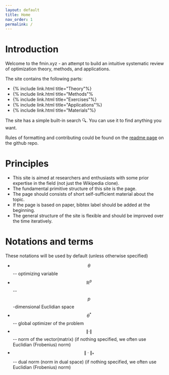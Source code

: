 ```yaml
---
layout: default
title: Home
nav_order: 1
permalink: /
---
```


# Introduction

Welcome to the fmin.xyz - an attempt to build an intuitive systematic review of optimization theory, methods, and applications.

The site contains the following parts:

* {% include link.html title="Theory"%}
* {% include link.html title="Methods"%
* {% include link.html title="Exercises"%}
* {% include link.html title="Applications"%}
* {% include link.html title="Materials"%}

The site has a simple built-in search 🔍. You can use it to find anything you want.

Rules of formatting and contributing could be found on the [readme page](https://github.com/MerkulovDaniil/optim) on the github repo.

# Principles

* This site is aimed at researchers and enthusiasts with some prior expertise in the field (not just the Wikipedia clone).
* The fundamental primitive structure of this site is the page.
* The page should consists of short self-sufficient material about the topic.
* If the page is based on paper, bibtex label should be added at the beginning.
* The general structure of the site is flexible and should be improved over the time iteratively.

# Notations and terms

These notations will be used by default (unless otherwise specified)

* $$\theta$$ -- optimizing variable
* $$\mathbb{R}^p$$ -- $$p$$-dimensional Euclidian space
* $$\theta^*$$ -- global optimizer of the problem
* $$\| \cdot \|$$ -- norm of the vector(matrix) (if nothing specified, we often use Euclidian (Frobenius) norm)
* $$\| \cdot \|_*$$ -- dual norm (norm in dual space) (if nothing specified, we often use Euclidian (Frobenius) norm)
